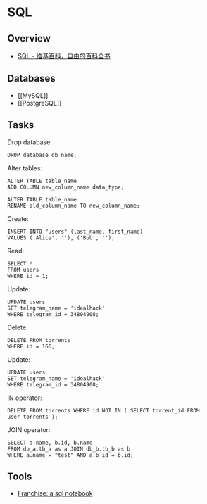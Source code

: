 # SQL

## Overview

- [SQL - 维基百科，自由的百科全书](https://zh.wikipedia.org/wiki/SQL)

## Databases

- [[MySQL]]
- [[PostgreSQL]]

## Tasks

Drop database:

    DROP database db_name;

Alter tables:

    ALTER TABLE table_name
    ADD COLUMN new_column_name data_type;
    
    ALTER TABLE table_name
    RENAME old_column_name TO new_column_name;

Create:

    INSERT INTO "users" (last_name, first_name)
    VALUES ('Alice', ''), ('Bob', '');

Read:

    SELECT *
    FROM users
    WHERE id = 1;

Update:

    UPDATE users
    SET telegram_name = 'idealhack'
    WHERE telegram_id = 34804908;

Delete:

    DELETE FROM torrents
    WHERE id = 166;

Update:

    UPDATE users
    SET telegram_name = 'idealhack'
    WHERE telegram_id = 34804908;

IN operator:

    DELETE FROM torrents WHERE id NOT IN ( SELECT torrent_id FROM user_torrents );

JOIN operator:

    SELECT a.name, b.id, b.name
    FROM db_a.tb_a as a JOIN db_b.tb_b as b
    WHERE a.name = "test" AND a.b_id = b.id;

## Tools

- [Franchise: a sql notebook](https://franchise.cloud/)
